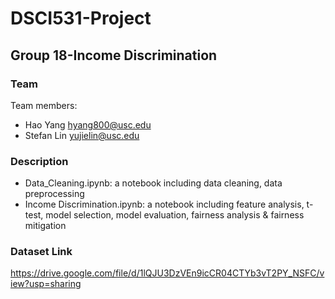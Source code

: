 # DSCI531-Project

## Group 18-Income Discrimination

### Team

Team members:

- Hao Yang <hyang800@usc.edu>
- Stefan Lin <yujielin@usc.edu>

### Description
- Data_Cleaning.ipynb: a notebook including data cleaning, data preprocessing
- Income Discrimination.ipynb: a notebook including feature analysis, t-test, model selection, model evaluation, fairness analysis & fairness mitigation

### Dataset Link
https://drive.google.com/file/d/1lQJU3DzVEn9icCR04CTYb3vT2PY_NSFC/view?usp=sharing
